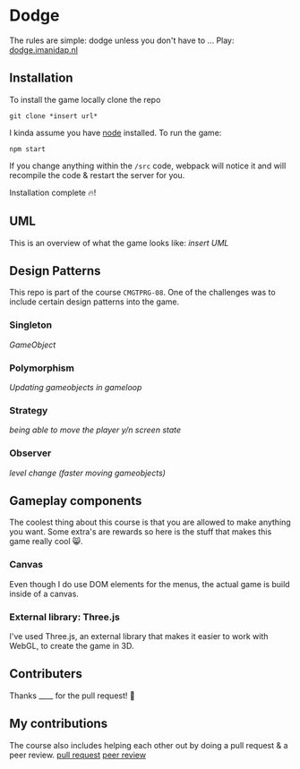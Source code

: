 # Dodge
The rules are simple: dodge unless you don't have to ...
Play: [dodge.imanidap.nl](https://dodge.imanidap.nl)

## Installation
To install the game locally clone the repo

```
git clone *insert url* 
```

I kinda assume you have [node](https://nodejs.org/) installed. 
To run the game: 
```
npm start
```

If you change anything within the ```/src``` code, webpack will notice it and will recompile the code & restart the server for you. 

Installation complete 🔥!

## UML
This is an overview of what the game looks like: 
*insert UML*

## Design Patterns
This repo is part of the course `CMGTPRG-08`. One of the challenges was to include certain design patterns into the game. 

### Singleton
*GameObject*

### Polymorphism
*Updating gameobjects in gameloop*

### Strategy
*being able to move the player y/n*
*screen state*

### Observer
*level change (faster moving gameobjects)*

## Gameplay components
The coolest thing about this course is that you are allowed to make anything you want. Some extra's are rewards so here is the stuff that makes this game really cool 😸.

### Canvas 
Even though I do use DOM elements for the menus, the actual game is build inside of a canvas. 

### External library: Three.js
I've used Three.js, an external library that makes it easier to work with WebGL, to create the game in 3D. 

## Contributers 
Thanks ____ for the pull request! 🎉

## My contributions
The course also includes helping each other out by doing a pull request & a peer review. 
[pull request](http://404.com/)
[peer review](http://404.com/)


